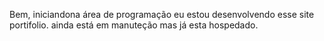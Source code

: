 Bem, iniciandona área de programação eu estou desenvolvendo esse site portifolio.
ainda está em manuteção mas já esta hospedado.

